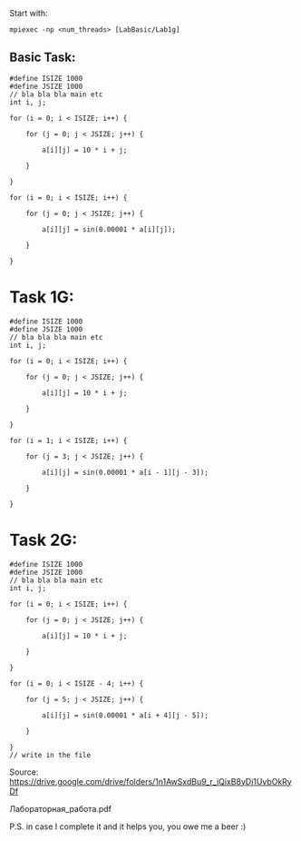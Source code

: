 Start with:

    mpiexec -np <num_threads> [LabBasic/Lab1g]

## Basic Task:
    #define ISIZE 1000
    #define JSIZE 1000
    // bla bla bla main etc
    int i, j;

    for (i = 0; i < ISIZE; i++) {

        for (j = 0; j < JSIZE; j++) {

            a[i][j] = 10 * i + j;

        }

    }

    for (i = 0; i < ISIZE; i++) {

        for (j = 0; j < JSIZE; j++) {

            a[i][j] = sin(0.00001 * a[i][j]);

        }

    }

# Task 1G:

    #define ISIZE 1000
    #define JSIZE 1000
    // bla bla bla main etc
    int i, j;

    for (i = 0; i < ISIZE; i++) {

        for (j = 0; j < JSIZE; j++) {

            a[i][j] = 10 * i + j;

        }

    }

    for (i = 1; i < ISIZE; i++) {

        for (j = 3; j < JSIZE; j++) {

            a[i][j] = sin(0.00001 * a[i - 1][j - 3]);

        }

    }


# Task 2G:

    #define ISIZE 1000
    #define JSIZE 1000
    // bla bla bla main etc
    int i, j;

    for (i = 0; i < ISIZE; i++) {

        for (j = 0; j < JSIZE; j++) {

            a[i][j] = 10 * i + j;

        }

    }

    for (i = 0; i < ISIZE - 4; i++) {

        for (j = 5; j < JSIZE; j++) {

            a[i][j] = sin(0.00001 * a[i + 4][j - 5]);

        }

    }
    // write in the file

Source: https://drive.google.com/drive/folders/1n1AwSxdBu9_r_iQixB8yDj1UvbOkRyDf

Лабораторная_работа.pdf

P.S. in case I complete it and it helps you, you owe me a beer :)